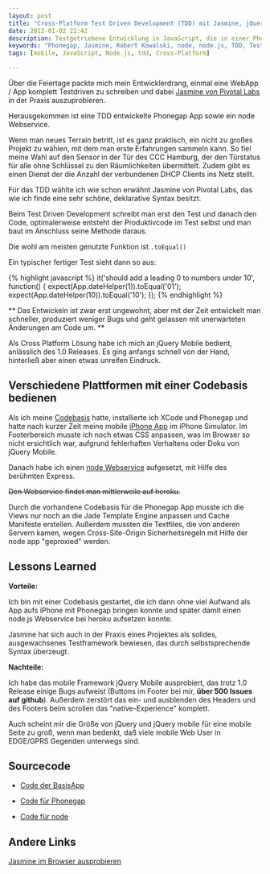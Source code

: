 ```yaml
---
layout: post
title: "Cross-Platform Test Driven Development (TDD) mit Jasmine, jQuery Mobile, Phonegap und node"
date: 2012-01-02 22:42
description: Testgetriebene Entwicklung in JavaScript, die in einer Phonegap App und node.js Service aufging
keywords: "Phonegap, Jasmine, Robert Kowalski, node, node.js, TDD, Test Driven, JavaScript"
tags: [mobile, JavaScript, Node.js, tdd, Cross-Platform]

---
```

Über die Feiertage packte mich mein Entwicklerdrang, einmal eine WebApp / App komplett Testdriven zu schreiben
und dabei [Jasmine von Pivotal Labs](http://pivotal.github.com/jasmine/) in der Praxis auszuprobieren.

Herausgekommen ist eine TDD entwickelte Phonegap App sowie ein node Webservice.

<!-- more -->

Wenn man neues Terrain betritt, ist es ganz praktisch, ein nicht zu großes Projekt zu wählen, mit dem man erste Erfahrungen sammeln kann. So fiel meine Wahl auf den Sensor in der Tür des CCC Hamburg, der den Türstatus für alle ohne Schlüssel zu den Räumlichkeiten übermittelt. Zudem gibt es einen Dienst der die Anzahl der verbundenen DHCP Clients ins Netz stellt.

Für das TDD wählte ich wie schon erwähnt Jasmine von Pivotal Labs, das wie ich finde eine sehr schöne, deklarative Syntax besitzt.

Beim Test Driven Development schreibt man erst den Test und danach den Code, optimalerweise entsteht der Produktivcode im Test selbst und man baut im Anschluss seine Methode daraus.

Die wohl am meisten genutzte Funktion ist ``` .toEqual() ```

Ein typischer fertiger Test sieht dann so aus:

{% highlight javascript %}
it('should add a leading 0 to numbers under 10', function() {
  expect(App.dateHelper(1)).toEqual('01');
  expect(App.dateHelper(10)).toEqual('10');
});
{% endhighlight %}

** Das Entwickeln ist zwar erst ungewohnt, aber mit der Zeit entwickelt man schneller, produziert weniger Bugs und geht gelassen mit unerwarteten Änderungen am Code um. **

Als Cross Platform Lösung habe ich mich an jQuery Mobile bedient, anlässlich des 1.0 Releases.
Es ging anfangs schnell von der Hand, hinterließ aber einen etwas unreifen Eindruck.

Verschiedene Plattformen mit einer Codebasis bedienen
-----------------------------------------------------

Als ich meine <a href="https://github.com/robertkowalski/doorisMobile-base" rel="nofollow">Codebasis</a>
hatte, installierte ich XCode und Phonegap und hatte nach kurzer Zeit meine mobile
<a href="https://github.com/robertkowalski/doorisMobile-phonegap" rel="nofollow">iPhone App</a>
im iPhone Simulator. Im Footerbereich musste ich noch etwas CSS anpassen, was im Browser so nicht ersichtlich war,
aufgrund fehlerhaften Verhaltens oder Doku von jQuery Mobile.

Danach habe ich einen <a href="https://github.com/robertkowalski/doorisMobile-node" rel="nofollow">node Webservice</a> aufgesetzt, mit Hilfe des berühmten Express.

<s>Den Webservice findet man mittlerweile auf heroku.</s>

Durch die vorhandene Codebasis für die Phonegap App musste ich die Views nur noch an die Jade Template Engine anpassen und Cache Manifeste erstellen. Außerdem mussten die Textfiles, die von anderen Servern kamen, wegen Cross-Site-Origin Sicherheitsregeln mit Hilfe der node app "geproxied" werden.


Lessons Learned
---------------

**Vorteile:**

Ich bin mit einer Codebasis gestartet, die ich dann ohne viel Aufwand als App aufs iPhone mit Phonegap bringen konnte und später damit einen node.js Webservice bei heroku aufsetzen konnte.

Jasmine hat sich auch in der Praxis eines Projektes als solides, ausgewachsenes Testframework bewiesen, das durch selbstsprechende Syntax überzeugt.


**Nachteile:**

Ich habe das mobile Framework jQuery Mobile ausprobiert, das trotz 1.0 Release einige Bugs aufweist
(Buttons im Footer bei mir, **über 500 Issues auf github**). Außerdem zerstört das ein- und ausblenden des Headers
und des Footers beim scrollen das "native-Experience" komplett.

Auch scheint mir die Größe von jQuery und jQuery mobile für eine mobile Seite zu groß, wenn man bedenkt, daß viele mobile Web User in EDGE/GPRS Gegenden unterwegs sind.

Sourcecode
----------

+ <a href="https://github.com/robertkowalski/doorisMobile-base" rel="nofollow">Code der BasisApp</a>

+ <a href="https://github.com/robertkowalski/doorisMobile-phonegap" rel="nofollow">Code für Phonegap</a>

+ <a href="https://github.com/robertkowalski/doorisMobile-node" rel="nofollow">Code für node</a>


Andere Links
------------

[Jasmine im Browser ausprobieren](http://tryjasmine.com)


